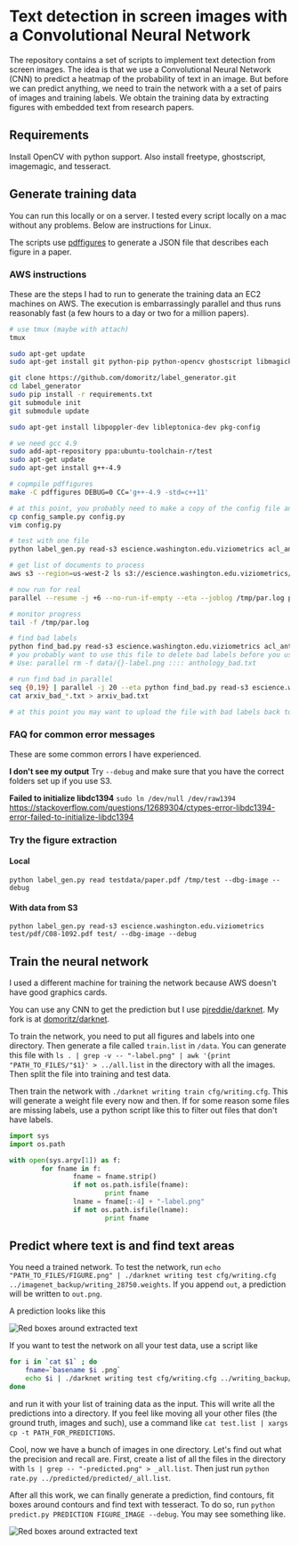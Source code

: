 # Text detection in screen images with a Convolutional Neural Network

The repository contains a set of scripts to implement text detection from screen images. The idea is that we use a Convolutional Neural Network (CNN) to predict a heatmap of the probability of text in an image. But before we can predict anything, we need to train the network with a a set of pairs of images and training labels. We obtain the training data by extracting figures with embedded text from research papers.


## Requirements

Install OpenCV with python support. Also install freetype, ghostscript, imagemagic, and tesseract.

## Generate training data

You can run this locally or on a server. I tested every script locally on a mac without any problems. Below are instructions for Linux.

The scripts use [pdffigures](http://pdffigures.allenai.org/) to generate a JSON file that describes each figure in a paper.

### AWS instructions

These are the steps I had to run to generate the training data an EC2 machines on AWS. The execution is embarrassingly parallel and thus runs reasonably fast (a few hours to a day or two for a million papers).

```sh
# use tmux (maybe with attach)
tmux

sudo apt-get update
sudo apt-get install git python-pip python-opencv ghostscript libmagickwand-dev libfreetype6 git parallel

git clone https://github.com/domoritz/label_generator.git
cd label_generator
sudo pip install -r requirements.txt
git submodule init
git submodule update

sudo apt-get install libpoppler-dev libleptonica-dev pkg-config

# we need gcc 4.9
sudo add-apt-repository ppa:ubuntu-toolchain-r/test
sudo apt-get update
sudo apt-get install g++-4.9

# copmpile pdffigures
make -C pdffigures DEBUG=0 CC='g++-4.9 -std=c++11'

# at this point, you probably need to make a copy of the config file and update it
cp config_sample.py config.py
vim config.py

# test with one file
python label_gen.py read-s3 escience.washington.edu.viziometrics acl_anthology/pdf/C08-1099.pdf acl_anthology

# get list of documents to process
aws s3 --region=us-west-2 ls s3://escience.washington.edu.viziometrics/acl_anthology/pdf/ | awk '{ print $4 }' > acl_papers.txt

# now run for real
parallel --resume -j +6 --no-run-if-empty --eta --joblog /tmp/par.log python label_gen.py read-s3 escience.washington.edu.viziometrics acl_anthology/pdf/{} escience.washington.edu.viziometrics acl_anthology --dbg-image :::: acl_papers.txt

# monitor progress
tail -f /tmp/par.log

# find bad labels
python find_bad.py read-s3 escience.washington.edu.viziometrics acl_anthology/json > anthology_bad.txt
# you probably want to use this file to delete bad labels before you use it to train the CNN
# Use: parallel rm -f data/{}-label.png :::: anthology_bad.txt

# run find bad in parallel
seq {0,19} | parallel -j 20 --eta python find_bad.py read-s3 escience.washington.edu.viziometrics arxiv/json --chunk={} --of=20 '>' arxiv_bad_{}.txt
cat arxiv_bad_*.txt > arxiv_bad.txt

# at this point you may want to upload the file with bad labels back to S3
```

### FAQ for common error messages

These are some common errors I have experienced.

**I don't see my output** Try `--debug` and make sure that you have the correct folders set up if you use S3.

**Failed to initialize libdc1394** `sudo ln /dev/null /dev/raw1394` https://stackoverflow.com/questions/12689304/ctypes-error-libdc1394-error-failed-to-initialize-libdc1394

### Try the figure extraction

#### Local

`python label_gen.py read testdata/paper.pdf /tmp/test --dbg-image --debug`

#### With data from S3

`python label_gen.py read-s3 escience.washington.edu.viziometrics test/pdf/C08-1092.pdf test/ --dbg-image --debug`


## Train the neural network

I used a different machine for training the network because AWS doesn't have good graphics cards.

You can use any CNN to get the prediction but I use [pjreddie/darknet](https://github.com/pjreddie/darknet). My fork is at [domoritz/darknet](https://github.com/domoritz/darknet).

To train the network, you need to put all figures and labels into one directory. Then generate a  file called `train.list` in `/data`. You can generate this file with `ls . | grep -v -- "-label.png" | awk '{print "PATH_TO_FILES/"$1}' > ../all.list` in the directory with all the images. Then split the file into training and test data.

Then train the network with `./darknet writing train cfg/writing.cfg`. This will generate a weight file every now and then. If for some reason some files are missing labels, use a python script like this to filter out files that don't have labels.

```python
import sys
import os.path

with open(sys.argv[1]) as f:
        for fname in f:
                fname = fname.strip()
                if not os.path.isfile(fname):
                        print fname
                lname = fname[:-4] + "-label.png"
                if not os.path.isfile(lname):
                        print fname
```

## Predict where text is and find text areas

You need a trained network. To test the network, run `echo "PATH_TO_FILES/FIGURE.png" | ./darknet writing test cfg/writing.cfg ../imagenet_backup/writing_28750.weights`. If you append `out`, a prediction will be written to `out.png`.

A prediction looks like this

![Red boxes around extracted text](https://raw.githubusercontent.com/domoritz/label_generator/master/screenshots/hep-th0401120-Figure-23-prediction.png)

If you want to test the network on all your test data, use a script like

```bash
for i in `cat $1` ; do
    fname=`basename $i .png`
    echo $i | ./darknet writing test cfg/writing.cfg ../writing_backup/writing_8500.weights PATH_FOR_PREDICTIONS/$fname-predicted
done
```

and run it with your list of training data as the input. This will write all the predictions into a directory. If you feel like moving all your other files (the ground truth, images and such), use a command like `cat test.list | xargs cp -t PATH_FOR_PREDICTIONS`.

Cool, now we have a bunch of images in one directory. Let's find out what the precision and recall are. First, create a list of all the files in the directory with `ls | grep -- "-predicted.png" > _all.list`. Then just run `python rate.py ../predicted/predicted/_all.list`.

After all this work, we can finally generate a prediction, find contours, fit boxes around contours and find text with tesseract. To do so, run `python predict.py PREDICTION FIGURE_IMAGE --debug`. You may see something like.

![Red boxes around extracted text](https://raw.githubusercontent.com/domoritz/label_generator/master/screenshots/text-debug.png)

